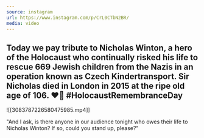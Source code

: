 ```yaml
---
source: instagram
url: https://www.instagram.com/p/CrL0CTbN2BR/
media: video
---
```


## Today we pay tribute to Nicholas Winton, a hero of the Holocaust who continually risked his life to rescue 669 Jewish children from the Nazis in an operation known as Czech Kindertransport. Sir Nicholas died in London in 2015 at the ripe old age of 106. ❤️🥺 #HolocaustRemembranceDay

![[3083787226580475985.mp4]]

"And I ask, is there anyone in our audience tonight
who owes their life to Nicholas Winton?
If so, could you stand up, please?"
